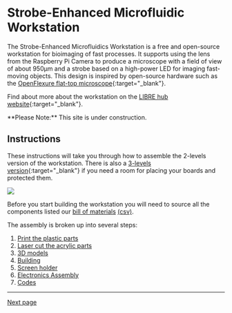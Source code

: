 # Strobe-Enhanced Microfluidic Workstation

The Strobe-Enhanced Microfluidics Workstation is a free and open-source workstation for bioimaging of fast processes. It supports using the lens from the Raspberry Pi Camera to produce a microscope with a field of view of about 950μm and a strobe based on a high-power LED for imaging fast-moving objects. This design is inspired by open-source hardware such as the [OpenFlexure flat-top microscope](https://rwb27.gitlab.io/openflexure-flat-top-microscope/ ""){:target="_blank"}.

Find about more about the workstation on the [LIBRE hub website](https://librehub.github.io/ ""){:target="_blank"}.

<div markdown="1" class="info-block">
**Please Note:** This site is under construction.
</div>

## Instructions

These instructions will take you through how to assemble the 2-levels version of the workstation. There is also a [3-levels version](https://librehub.github.io/3_Levels_Stage/ ""){:target="_blank"} if you need a room for placing your boards and protected them.

![](images/www.png "")

Before you start building the workstation you will need to source all the components listed our [bill of materials](index_BOM.md) [(csv)](index_BOM.csv).

The assembly is broken up into several steps:

1. [Print the plastic parts](printing.md "")
1. [Laser cut the acrylic parts](laser-cutting.md "")
1. [3D models ](testpage1.md "")
1. [Building](testpage2.md "")
1. [Screen holder](testpage5.md "")
1. [Electronics Assembly](Information.md "")
1. [Codes](testpage3.md "")

---

[Next page](index_BOM.md)